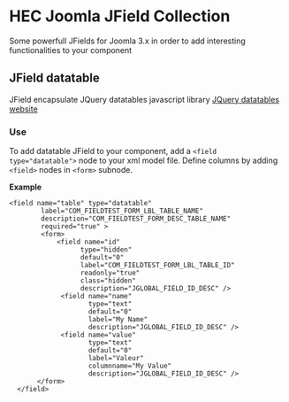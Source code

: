 # HEC Joomla JField Collection
Some powerfull JFields for Joomla 3.x in order to add interesting functionalities to your component

## JField datatable
JField encapsulate JQuery datatables javascript library [JQuery datatables website](https://datatables.net/)

### Use
To add datatable JField to your component, add a `<field type="datatable">` node to your xml model file.
Define columns by adding `<field>` nodes in `<form>` subnode.

__Example__
    
    <field name="table" type="datatable"
            label="COM_FIELDTEST_FORM_LBL_TABLE_NAME"
            description="COM_FIELDTEST_FORM_DESC_TABLE_NAME" 
            required="true" >
            <form>
                <field name="id" 
                      type="hidden" 
                      default="0" 
                      label="COM_FIELDTEST_FORM_LBL_TABLE_ID"
                      readonly="true" 
                      class="hidden"
                      description="JGLOBAL_FIELD_ID_DESC" /> 
                 <field name="name" 
                        type="text" 
                        default="0" 
                        label="My Name"
                        description="JGLOBAL_FIELD_ID_DESC" /> 
                 <field name="value" 
                        type="text" 
                        default="0" 
                        label="Valeur" 
                        columnname="My Value"
                        description="JGLOBAL_FIELD_ID_DESC" />
           </form>
      </field>
    
